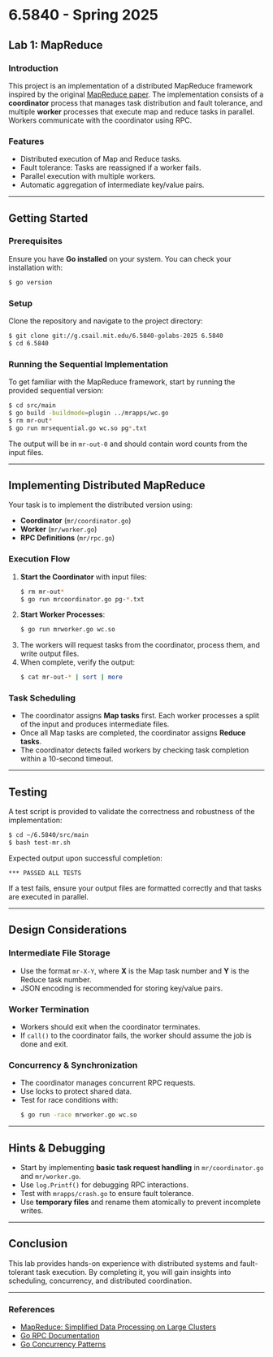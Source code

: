 # 6.5840 - Spring 2025

## Lab 1: MapReduce

### Introduction

This project is an implementation of a distributed MapReduce framework inspired by the original [MapReduce paper](https://research.google/pubs/pub62/). The implementation consists of a **coordinator** process that manages task distribution and fault tolerance, and multiple **worker** processes that execute map and reduce tasks in parallel. Workers communicate with the coordinator using RPC.

### Features

- Distributed execution of Map and Reduce tasks.
- Fault tolerance: Tasks are reassigned if a worker fails.
- Parallel execution with multiple workers.
- Automatic aggregation of intermediate key/value pairs.

---

## Getting Started

### Prerequisites

Ensure you have **Go installed** on your system. You can check your installation with:

```sh
$ go version
```

### Setup

Clone the repository and navigate to the project directory:

```sh
$ git clone git://g.csail.mit.edu/6.5840-golabs-2025 6.5840
$ cd 6.5840
```

### Running the Sequential Implementation

To get familiar with the MapReduce framework, start by running the provided sequential version:

```sh
$ cd src/main
$ go build -buildmode=plugin ../mrapps/wc.go
$ rm mr-out*
$ go run mrsequential.go wc.so pg*.txt
```

The output will be in `mr-out-0` and should contain word counts from the input files.

---

## Implementing Distributed MapReduce

Your task is to implement the distributed version using:

- **Coordinator** (`mr/coordinator.go`)
- **Worker** (`mr/worker.go`)
- **RPC Definitions** (`mr/rpc.go`)

### Execution Flow

1. **Start the Coordinator** with input files:
   ```sh
   $ rm mr-out*
   $ go run mrcoordinator.go pg-*.txt
   ```
2. **Start Worker Processes**:
   ```sh
   $ go run mrworker.go wc.so
   ```
3. The workers will request tasks from the coordinator, process them, and write output files.
4. When complete, verify the output:
   ```sh
   $ cat mr-out-* | sort | more
   ```

### Task Scheduling

- The coordinator assigns **Map tasks** first. Each worker processes a split of the input and produces intermediate files.
- Once all Map tasks are completed, the coordinator assigns **Reduce tasks**.
- The coordinator detects failed workers by checking task completion within a 10-second timeout.

---

## Testing

A test script is provided to validate the correctness and robustness of the implementation:

```sh
$ cd ~/6.5840/src/main
$ bash test-mr.sh
```

Expected output upon successful completion:

```
*** PASSED ALL TESTS
```

If a test fails, ensure your output files are formatted correctly and that tasks are executed in parallel.

---

## Design Considerations

### Intermediate File Storage

- Use the format `mr-X-Y`, where **X** is the Map task number and **Y** is the Reduce task number.
- JSON encoding is recommended for storing key/value pairs.

### Worker Termination

- Workers should exit when the coordinator terminates.
- If `call()` to the coordinator fails, the worker should assume the job is done and exit.

### Concurrency & Synchronization

- The coordinator manages concurrent RPC requests.
- Use locks to protect shared data.
- Test for race conditions with:
  ```sh
  $ go run -race mrworker.go wc.so
  ```

---

## Hints & Debugging

- Start by implementing **basic task request handling** in `mr/coordinator.go` and `mr/worker.go`.
- Use `log.Printf()` for debugging RPC interactions.
- Test with `mrapps/crash.go` to ensure fault tolerance.
- Use **temporary files** and rename them atomically to prevent incomplete writes.

---

## Conclusion

This lab provides hands-on experience with distributed systems and fault-tolerant task execution. By completing it, you will gain insights into scheduling, concurrency, and distributed coordination.

---

### References

- [MapReduce: Simplified Data Processing on Large Clusters](https://research.google/pubs/pub62/)
- [Go RPC Documentation](https://pkg.go.dev/net/rpc)
- [Go Concurrency Patterns](https://go.dev/doc/effective_go#concurrency)
